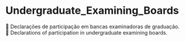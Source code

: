 # Undergraduate_Examining_Boards
🌺 Declarações de participação em bancas examinadoras de graduação. <br>
🌼 Declarations of participation in undergraduate examining boards.
